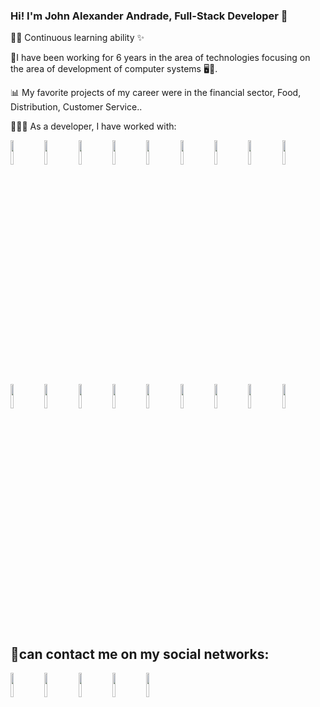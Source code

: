 ### Hi! I'm John Alexander Andrade, Full-Stack Developer 👋

💪🏼 Continuous learning ability ✨

🌟I have been working for 6 years in the area of technologies focusing on the area of development of computer systems 🖥💚.

📊 My favorite projects of my career were in the financial sector, Food, Distribution, Customer Service..

👩🏻‍💻 As a developer, I have worked with:

<code><img width="10%" src="https://www.vectorlogo.zone/logos/php/php-horizontal.svg"></code>
<code><img width="10%" src="https://www.vectorlogo.zone/logos/laravel/laravel-ar21.svg"></code> 
<code><img width="10%" src="https://www.vectorlogo.zone/logos/jquery/jquery-ar21.svg"></code>
<code><img width="10%" src="https://www.vectorlogo.zone/logos/nodemonio/nodemonio-ar21.svg"></code>
<code><img width="10%" src="https://www.vectorlogo.zone/logos/nodejs/nodejs-ar21.svg"></code> 
<code><img width="10%" src="https://www.vectorlogo.zone/logos/vuejs/vuejs-ar21.svg"></code> 
<code><img width="10%" src="https://www.vectorlogo.zone/logos/nuxtjs/nuxtjs-ar21.svg"></code> 
<code><img width="10%" src="https://www.vectorlogo.zone/logos/reactjs/reactjs-ar21.svg"></code> 
<code><img width="10%" src="https://www.vectorlogo.zone/logos/angular/angular-ar21.svg"></code>
<code><img width="10%" src="https://www.vectorlogo.zone/logos/apollographql/apollographql-ar21.svg"></code>
<code><img width="10%" src="https://www.vectorlogo.zone/logos/graphql/graphql-ar21.svg"></code>
<code><img width="10%" src="https://www.vectorlogo.zone/logos/javascript/javascript-horizontal.svg"></code> 
<code><img width="10%" src="https://www.vectorlogo.zone/logos/mysql/mysql-horizontal.svg"></code>
<code><img width="10%" src="https://www.vectorlogo.zone/logos/postgresql/postgresql-horizontal.svg"></code> 
<code><img width="10%" src="https://www.vectorlogo.zone/logos/mongodb/mongodb-ar21.svg"></code> 
<code><img width="10%" src="https://www.svgrepo.com/show/303229/microsoft-sql-server-logo.svg"></code> 
<code><img width="10%" src="https://www.vectorlogo.zone/logos/stripe/stripe-ar21.svg"></code> 
<code><img width="10%" src="https://www.vectorlogo.zone/logos/getbootstrap/getbootstrap-ar21.svg"></code>


## 🔎can contact me on my social networks:
 
<code><a href="https://www.linkedin.com/in/john-alexander-andrade-diaz"><img width="10%" src="https://www.vectorlogo.zone/logos/linkedin/linkedin-ar21.svg"></a></code>
<code><a href="https://twitter.com/johnandrade18"><img width="10%" src="https://www.vectorlogo.zone/logos/twitter/twitter-ar21.svg"></a></code>
<code><a href="https://www.youtube.com/channel/UCajkFCPSHLBJ4qBoVbGQg2g"><img width="10%" src="https://www.vectorlogo.zone/logos/youtube/youtube-ar21.svg"></a></code>
<code><a href="https://www.instagram.com/j.kamuz/"><img width="10%" src="https://www.vectorlogo.zone/logos/instagram/instagram-ar21.svg"></a></code>
<code><a href="https://es-la.facebook.com/kamuz18"><img width="10%" src="https://www.vectorlogo.zone/logos/facebook/facebook-ar21.svg"></a></code>

